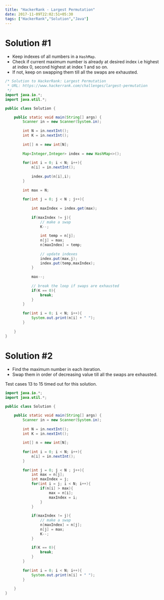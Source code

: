 ```yaml
---
title: "HackerRank - Largest Permutation"
date: 2017-11-09T22:02:51+05:30
tags: ["HackerRank","Solution","Java"]
---
```


# Solution #1
- Keep indexes of all numbers in a `HashMap`.
- Check if current maximum number is already at desired index i.e highest at index 0, second highest at index 1 and so on.
- If not, keep on swapping them till all the swaps are exhausted.

```java
/* Solution to HackerRank: Largest Permutation
 * URL: https://www.hackerrank.com/challenges/largest-permutation
 */
import java.io.*;
import java.util.*;

public class Solution {

    public static void main(String[] args) {
        Scanner in = new Scanner(System.in);
        
        int N = in.nextInt();
        int K = in.nextInt();
        
        int[] n = new int[N];
        
        Map<Integer,Integer> index = new HashMap<>();
        
        for(int i = 0; i < N; i++){
            n[i] = in.nextInt();
            
            index.put(n[i],i);
        }
        
        int max = N;
        
        for(int j = 0; j < N ; j++){
            
            int maxIndex = index.get(max);
            
            if(maxIndex != j){
                // make a swap
                K--;
                
                int temp = n[j];
                n[j] = max;
                n[maxIndex] = temp;
                
                // update indexes
                index.put(max,j);
                index.put(temp,maxIndex);
            }
            
            max--;
            
            // break the loop if swaps are exhausted
            if(K == 0){
                break;
            }
        }
        
        for(int i = 0; i < N; i++){
            System.out.print(n[i] + " ");
        }
        
    }
}
```

# Solution #2
- Find the maximum number in each iteration.
- Swap them in order of decreasing value till all the swaps are exhausted.

Test cases 13 to 15 timed out for this solution.

```java
import java.io.*;
import java.util.*;

public class Solution {

    public static void main(String[] args) {
        Scanner in = new Scanner(System.in);
        
        int N = in.nextInt();
        int K = in.nextInt();
        
        int[] n = new int[N];
        
        for(int i = 0; i < N; i++){
            n[i] = in.nextInt();
        }
        
        for(int j = 0; j < N ; j++){
            int max = n[j];
            int maxIndex = j;
            for(int i = j; i < N; i++){
                if(n[i] > max){
                    max = n[i];
                    maxIndex = i;
                }
            }
            
            if(maxIndex != j){
                // make a swap
                n[maxIndex] = n[j];
                n[j] = max;
                K--;
            }
            
            if(K == 0){
                break;
            }
        }
        
        for(int i = 0; i < N; i++){
            System.out.print(n[i] + " ");
        }
        
    }
}
 ```